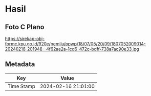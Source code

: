 # Hasil

## Foto C Plano

https://sirekap-obj-formc.kpu.go.id/920e/pemilu/ppwp/18/07/05/20/09/1807052009014-20240216-201948--4f62ae2a-1cd6-472c-bdff-738a7ac90e33.jpg


## Metadata

| Key        | Value               |
| ---------- | ------------------- |
| Time Stamp | 2024-02-16 21:01:00 |



